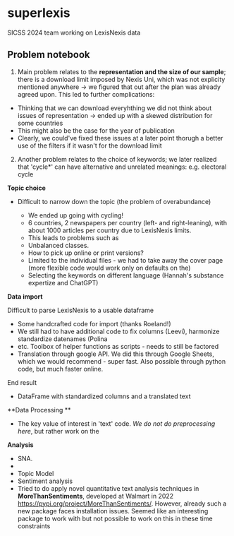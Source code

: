 # superlexis

SICSS 2024 team working on LexisNexis data

## Problem notebook 
1.  Main problem relates to the **representation and the size of our sample**; there is a download limit imposed by Nexis Uni, which was not explicity mentioned anywhere -> we figured that out after the plan was already agreed upon. This led to further complications:
  - Thinking that we can download everyhthing we did not think about issues of representation -> ended up with a skewed distribution for some countries
  - This might also be the case for the year of publication
  - Clearly, we could've fixed these issues at a later point thorugh a better use of the filters if it wasn't for the download limit

2. Another problem relates to the choice of keywords; we later realized that 'cycle*' can have alternative and unrelated meanings: e.g. electoral cycle
   
**Topic choice**
-   Difficult to narrow down the topic (the problem of overabundance)

    -   We ended up going with cycling!
    -   6 countries, 2 newspapers per country (left- and right-leaning), with about 1000 articles per country due to LexisNexis limits.
    - This leads to problems such as
    - Unbalanced classes.
    - How to pick up online or print versions?
    - Limited to the individual files - we had to take away the cover page (more flexible code would work only on defaults on the)
    - Selecting the keywords on different language (Hannah's substance expertize and ChatGPT) 
 
**Data import**

Difficult to parse LexisNexis to a usable dataframe
-  Some handcrafted code for import (thanks Roeland!)
-  We still had to have additional code to fix columns (Leevi), harmonize standardize datenames (Polina
- etc. Toolbox of helper functions as scripts - needs to still be factored     
- Translation through google API. We did this through Google Sheets, which we would recommend - super fast. Also possible through python code, but much faster online. 

End result
- DataFrame with standardized columns and a translated text 

**Data Processing **
- The key value of interest in 'text' code. _We do not do preprocessing here_, but rather work on the 

**Analysis**
- SNA.
- 
- Topic Model
- Sentiment analysis
- Tried to do apply novel quantitative text analysis techniques in **MoreThanSentiments**, developed at Walmart in 2022 https://pypi.org/project/MoreThanSentiments/. However, already such a new package faces installation issues. Seemed like an interesting package to work with but not possible to work on this in these time constraints

